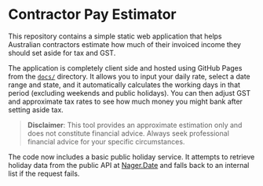 # Contractor Pay Estimator

This repository contains a simple static web application that helps Australian contractors estimate how much of their invoiced income they should set aside for tax and GST.

The application is completely client side and hosted using GitHub Pages from the [`docs/`](docs/) directory.
It allows you to input your daily rate, select a date range and state, and it automatically calculates the working days in that period (excluding weekends and public holidays).
You can then adjust GST and approximate tax rates to see how much money you might bank after setting aside tax.

> **Disclaimer**: This tool provides an approximate estimation only and does not constitute financial advice. Always seek professional financial advice for your specific circumstances.

The code now includes a basic public holiday service. It attempts to retrieve holiday data from the public API at [Nager.Date](https://date.nager.at) and falls back to an internal list if the request fails.
